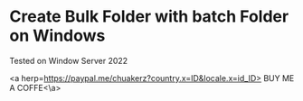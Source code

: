 # Create Bulk Folder with batch Folder on Windows

Tested on Window Server 2022


<a herp=https://paypal.me/chuakerz?country.x=ID&locale.x=id_ID> BUY ME A COFFE<\a>

